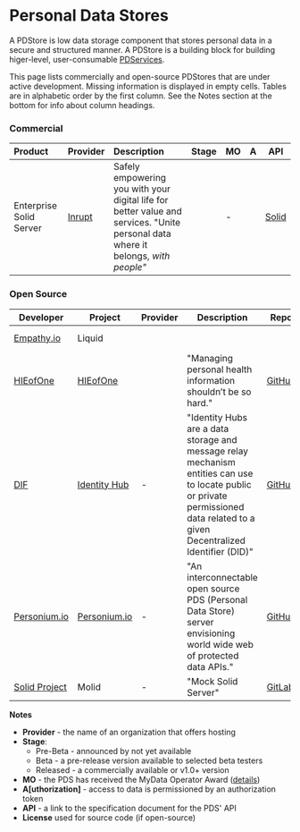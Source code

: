 # Personal Data Stores

A PDStore is low data storage component that stores personal data in a secure and structured manner. A PDStore is a building block for building higer-level, user-consumable [PDServices](PDService.md). 

This page lists commercially and open-source PDStores that are under active development. Missing information is displayed in empty cells. Tables are in alphabetic order by the first column. See the Notes section at the bottom for info about column headings.

### Commercial

| Product                                            | Provider                                  | Description                       | Stage    | MO | A                                                 | API |
| :------------------------------------------------- | :---------------------------------------- | :--------- | :----: | :----------------------------------------------------------- | -------------------------------------------------- | -------------------------------------------------- |
| Enterprise Solid Server | [Inrupt](https://inrupt.com) | Safely empowering you with your digital life for better value and services. "Unite personal data where it belongs, *with people"* | | - |  | [Solid](https://github.com/solid/solid-spec) |

### Open Source

| Developer                                 | Project                                                      | Provider | Description                                                  | Repo                                                         |  MO  | A    | API                                                          | License    |
| ----------------------------------------- | ------------------------------------------------------------ | -------- | ------------------------------------------------------------ | ------------------------------------------------------------ | :--: | ---- | ------------------------------------------------------------ | ---------- |
| [Empathy.io](http://empathy.io)           | Liquid                                                       |          |                                                              |                                                              |      |      | Liquid                                                       | Apache 2.0 |
| [HIEofOne](https://hieofone.com/)         | [HIEofOne](https://hieofone.com/)                            |          | "Managing personal health information shouldn’t be so hard." | [GitHub](https://github.com/HIEofOne)                        |  -   |      |                                                              | MIT        |
| [DIF](https://identity.foundation/)       | [Identity Hub](https://identity.foundation/identity-hub/spec/) | -        | "Identity Hubs are a data storage and message relay mechanism entities can use to locate public or private permissioned data related to a given Decentralized Identifier (DID)" | [GitHub](https://github.com/decentralized-identity/identity-hub) |  -   |      | [Identity Hub](https://identity.foundation/identity-hub/spec/) |            |
| [Personium.io](https://personium.io)      | [Personium.io](https://personium.io)                         | -        | "An interconnectable open source PDS (Personal Data Store) server envisioning world wide web of protected data APIs." | [GitHub](https://github.com/personium/)                      | yes  |      |                                                              | Apache 2.0 |
| [Solid Project](https://solidproject.org) | Molid                                                        | -        | "Mock Solid Server"                                          | [GitLab](https://gitlab.com/angelo-v/molid-mock-solid-server) |  -   |      | [Solid](https://github.com/solid/solid-spec)                 | MIT        |

**Notes**

- **Provider** -  the name of an organization that offers hosting 
- **Stage**:
  - Pre-Beta - announced by not yet available
  - Beta - a pre-release version available to selected beta testers
  - Released - a commercially available or v1.0+ version 
- **MO** - the PDS has received the MyData Operator Award ([details](https://mydata.org/mydata-operators/award/))
- **A[uthorization]** - access to data is permissioned by an authorization token
- **API** - a link to the specification document for the PDS' API
- **License** used for source code (if open-source)